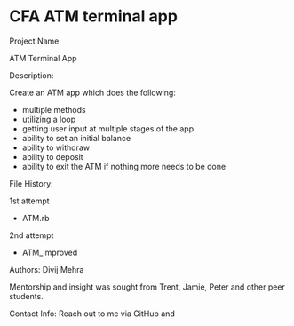 # CFA ATM terminal app

Project Name:

ATM Terminal App

Description:

Create an ATM app which does the following:
  - multiple methods
  - utilizing a loop
  - getting user input at multiple stages of the app
  - ability to set an initial balance
  - ability to withdraw
  - ability to deposit
  - ability to exit the ATM if nothing more needs to be done

File History:

1st attempt
  - ATM.rb

2nd attempt
  - ATM_improved

Authors:
Divij Mehra

Mentorship and insight was sought from Trent, Jamie, Peter and other peer students.

Contact Info:
Reach out to me via GitHub and
